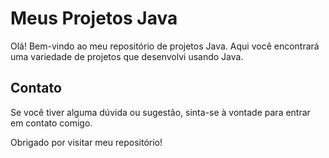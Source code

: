# Meus Projetos Java

Olá! Bem-vindo ao meu repositório de projetos Java. Aqui você encontrará uma variedade de projetos que desenvolvi usando Java.

## Contato

Se você tiver alguma dúvida ou sugestão, sinta-se à vontade para entrar em contato comigo.

Obrigado por visitar meu repositório!

